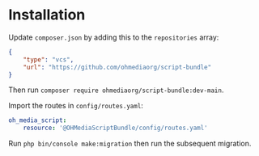 # Installation

Update `composer.json` by adding this to the `repositories` array:

```json
{
    "type": "vcs",
    "url": "https://github.com/ohmediaorg/script-bundle"
}
```

Then run `composer require ohmediaorg/script-bundle:dev-main`.

Import the routes in `config/routes.yaml`:

```yaml
oh_media_script:
    resource: '@OHMediaScriptBundle/config/routes.yaml'
```

Run `php bin/console make:migration` then run the subsequent migration.
